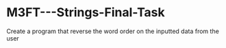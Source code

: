 # M3FT---Strings-Final-Task
Create a program that reverse the word order on the inputted data from the user
